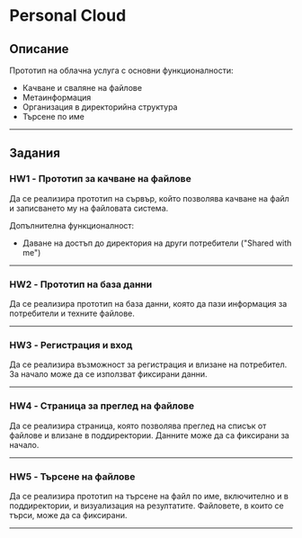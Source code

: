 # Personal Cloud

## Описание

Прототип на облачна услуга с основни функционалности:

- Качване и сваляне на файлове  
- Метаинформация  
- Организация в директорийна структура  
- Търсене по име  

---

## Задания

### HW1 - Прототип за качване на файлове

Да се реализира прототип на сървър, който позволява качване на файл и записването му на файловата система.

Допълнителна функционалност:
- Даване на достъп до директория на други потребители ("Shared with me")

---

### HW2 - Прототип на база данни

Да се реализира прототип на база данни, която да пази информация за потребители и техните файлове.

---

### HW3 - Регистрация и вход

Да се реализира възможност за регистрация и влизане на потребител. За начало може да се използват фиксирани данни.

---

### HW4 - Страница за преглед на файлове

Да се реализира страница, която позволява преглед на списък от файлове и влизане в поддиректории. Данните може да са фиксирани за начало.

---

### HW5 - Търсене на файлове

Да се реализира прототип на търсене на файл по име, включително и в поддиректории, и визуализация на резултатите. Файловете, в които се търси, може да са фиксирани.

---